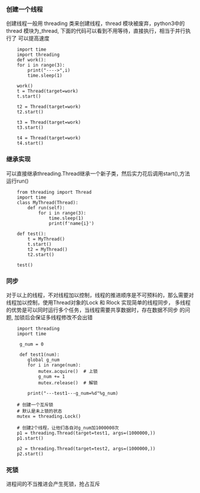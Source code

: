 ### 创建一个线程
创建线程一般用 threading 类来创建线程，thread 模块被废弃，python3中的thread
模块为_thread, 下面的代码可以看到不用等待，直接执行，相当于并行执行了
可以提高速度
    
        import time
        import threading
        def work():
        for i in range(3):
            print("---->",i)
            time.sleep(1)
        
        work()
        t = Thread(target=work)
        t.start()
        
        t2 = Thread(target=work)
        t2.start()
        
        t3 = Thread(target=work)
        t3.start()
        
        t4 = Thread(target=work)
        t4.start()
### 继承实现
可以直接继承threading.Thread继承一个新子类，然后实力花后调用start(),方法
运行run()
    
        from threading import Thread
        import time
        class MyThread(Thread):
            def run(self):
                for i in range(3):
                    time.sleep(1)
                    print(f'name{i}')
            
        def test():
            t = MyThread()
            t.start()
            t2 = MyThread()
            t2.start()
        
        test()
### 同步

对于以上的线程，不对线程加以控制，线程的推进顺序是不可预料的，那么需要对
线程加以控制，使用Thread对象的Lock 和 Rlock 实现简单的线程同步，
多线程的优势是可以同时运行多个任务，当线程需要共享数据时，存在数据不同步
的问题, 加锁后会保证多线程修改不会出错
        
        import threading
        import time
        
         g_num = 0
        
         def test1(num):
            global g_num
            for i in range(num):
                mutex.acquire()  # 上锁
                g_num += 1
                mutex.release()  # 解锁
        
            print("---test1---g_num=%d"%g_num)
         
        # 创建一个互斥锁
        # 默认是未上锁的状态
        mutex = threading.Lock()
        
        # 创建2个线程，让他们各自对g_num加1000000次
        p1 = threading.Thread(target=test1, args=(1000000,))
        p1.start()
        
        p2 = threading.Thread(target=test2, args=(1000000,))
        p2.start()
### 死锁
进程间的不当推进会产生死锁，抢占互斥
